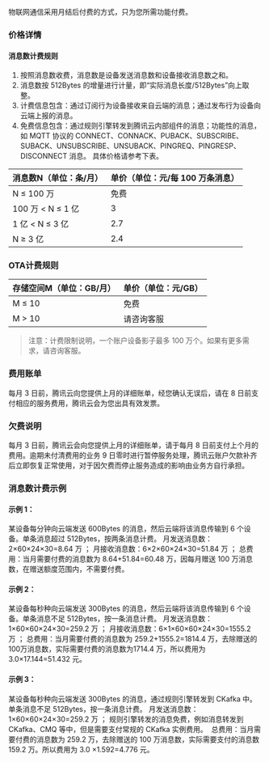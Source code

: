 物联网通信采用月结后付费的方式，只为您所需功能付费。

### 价格详情
#### 消息数计费规则
1. 按照消息数收费，消息数是设备发送消息数和设备接收消息数之和。
2. 消息数按 512Bytes 的增量进行计量，即“实际消息长度/512Bytes”向上取整。
3. 计费信息包含：通过订阅行为设备接收来自云端的消息；通过发布行为设备向云端上报的消息。
4. 免费信息包含：通过规则引擎转发到腾讯云内部组件的消息；功能性的消息，如 MQTT 协议的 CONNECT、CONNACK、PUBACK、SUBSCRIBE、SUBACK、UNSUBSCRIBE、UNSUBACK、PINGREQ、PINGRESP、DISCONNECT 消息。
具体价格请参考下表。

| 消息数N（单位：条/月） | 单价（单位：元/每 100 万条消息） |
|---------|---------|
| N ≤ 100 万 | 免费 |
| 100 万 < N ≤ 1 亿 | 3 |
| 1 亿 < N ≤ 3 亿 | 2.7 |
| N ≥ 3 亿 | 2.4 |

### OTA计费规则

| 存储空间M（单位：GB/月） | 单价（单位：元/GB） |
|---------|---------|
| M ≤ 10 | 免费 |
| M > 10 | 请咨询客服 |

>注意：计费限制说明，一个账户设备影子最多 100 万个。如果有更多需求，请咨询客服。

### 费用账单
每月 3 日前，腾讯云向您提供上月的详细账单，经您确认无误后，请在 8 日前支付相应的服务费用，腾讯云会为您出具有效发票。

### 欠费说明
每月 3 日前，腾讯云会向您提供上月的详细账单，请于每月 8 日前支付上个月的费用。逾期未付清费用的业务 9 日零时进行暂停服务处理，腾讯云账户欠款补齐后立即恢复正常使用，对于因欠费而停止服务造成的影响由业务方自行承担。

### 消息数计费示例
#### 示例 1：
某设备每分钟向云端发送 600Bytes 的消息，然后云端将该消息传输到 6 个设备。单条消息超过 512Bytes，按两条消息计费。
月发送消息数：2×60×24×30=8.64 万 ；
月接收消息数：6×2×60×24×30=51.84 万 ；
总费用：当月需要付费的消息数为 8.64+51.84=60.48 万，因每月赠送 100 万消息数，在赠送额度范围内，不需要付费。

#### 示例 2：
某设备每秒种向云端发送 300Bytes 的消息，然后云端将该消息传输到 6 个设备。单条消息不足 512Bytes，按一条消息计费。
月发送消息数：1×60×60×24×30=259.2 万 ；
月接收消息数：6×1×60×60×24×30=1555.2 万 ；
总费用：当月需要付费的消息数为 259.2+1555.2=1814.4 万，去除赠送的100万消息数，实际需要付费的消息数为1714.4 万，所以费用为 3.0×17.144=51.432 元。

#### 示例 3：
某设备每秒种向云端发送 300Bytes 的消息，通过规则引擎转发到 CKafka 中。单条消息不足 512Bytes，按一条消息计费。
月发送消息数：1×60×60×24×30=259.2 万 ；
规则引擎转发的消息免费，例如消息转发到 CKafka、CMQ 等中，但是需要支付常规的 CKafka 实例费用。 
总费用：当月需要付费的消息数为 259.2 万，去除赠送的 100 万消息数，实际需要支付的消息数 159.2 万。所以费用为 3.0 ×1.592=4.776 元。